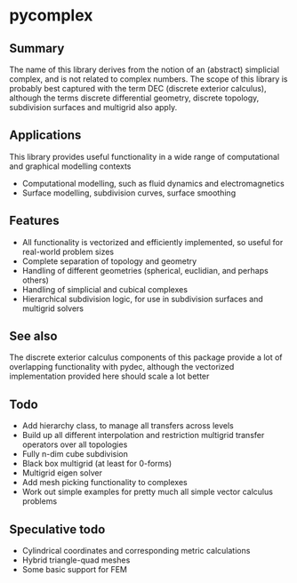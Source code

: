 pycomplex
=========

Summary
-------
The name of this library derives from the notion of an (abstract) simplicial complex, and is not related to complex numbers.
The scope of this library is probably best captured with the term DEC (discrete exterior calculus),
although the terms discrete differential geometry, discrete topology, subdivision surfaces and multigrid also apply.


Applications
------------
This library provides useful functionality in a wide range of computational and graphical modelling contexts
- Computational modelling, such as fluid dynamics and electromagnetics
- Surface modelling, subdivision curves, surface smoothing

Features
--------
- All functionality is vectorized and efficiently implemented, so useful for real-world problem sizes
- Complete separation of topology and geometry
- Handling of different geometries (spherical, euclidian, and perhaps others)
- Handling of simplicial and cubical complexes
- Hierarchical subdivision logic, for use in subdivision surfaces and multigrid solvers

See also
--------
The discrete exterior calculus components of this package provide a lot of overlapping functionality with pydec,
although the vectorized implementation provided here should scale a lot better

Todo
----
- Add hierarchy class, to manage all transfers across levels
- Build up all different interpolation and restriction multigrid transfer operators over all topologies
- Fully n-dim cube subdivision
- Black box multigrid (at least for 0-forms)
- Multigrid eigen solver
- Add mesh picking functionality to complexes
- Work out simple examples for pretty much all simple vector calculus problems

Speculative todo
----------------
- Cylindrical coordinates and corresponding metric calculations
- Hybrid triangle-quad meshes
- Some basic support for FEM